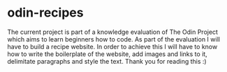 # odin-recipes
The current project is part of a knowledge evaluation of The Odin Project which aims to learn beginners how to code.
As part of the evaluation I will have to build a recipe website.
In order to achieve this I will have to know how to write the boilerplate of the website, add images and links to it, delimitate paragraphs and style the text.
Thank you for reading this :)